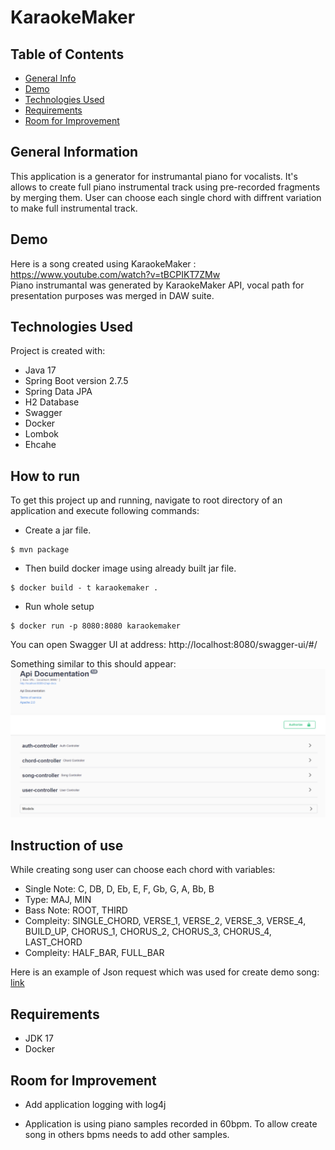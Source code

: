# KaraokeMaker

## Table of Contents
* [General Info](#general-information)
* [Demo](#demo)
* [Technologies Used](#technologies-used)
* [Requirements](#requirements)
* [Room for Improvement](#room-for-improvement)


## General Information
This application is a generator for instrumantal piano for vocalists. It's allows to create full piano instrumental track using pre-recorded fragments by merging them.
User can choose each single chord with diffrent variation to make full instrumental track. 


## Demo
Here is a song created using KaraokeMaker :
https://www.youtube.com/watch?v=tBCPIKT7ZMw  
Piano instrumantal was generated by KaraokeMaker API, 
vocal path for presentation purposes was merged in DAW suite.


## Technologies Used
Project is created with:

* Java 17
* Spring Boot version 2.7.5
* Spring Data JPA
* H2 Database
* Swagger
* Docker
* Lombok
* Ehcahe

## How to run

To get this project up and running, navigate to root directory of an application and execute following commands:

* Create a jar file.
```
$ mvn package
```

* Then build docker image using already built jar file.

```
$ docker build - t karaokemaker .

```

* Run whole setup

```
$ docker run -p 8080:8080 karaokemaker
```
You can open Swagger UI at address:
http://localhost:8080/swagger-ui/#/

Something similar to this should appear:
![Algorithm schema](/Files/images/swagger_ui.png)

## Instruction of use

While creating song user can choose each chord with variables:

* Single Note:
	C, DB, D, Eb, E, F, Gb, G, A, Bb, B
* Type:
	MAJ, MIN
* Bass Note:
	ROOT, THIRD
* Compleity:
	SINGLE_CHORD, VERSE_1, VERSE_2, VERSE_3, VERSE_4, BUILD_UP, CHORUS_1, CHORUS_2, CHORUS_3, CHORUS_4, LAST_CHORD
* Compleity:
	HALF_BAR, FULL_BAR

Here is an example of Json request which was used for create demo song:
[link](/Files/demo_request.json)

## Requirements

* JDK 17
* Docker

## Room for Improvement

* Add application logging with log4j

* Application is using piano samples recorded in 60bpm. To allow create song in others bpms needs to add other samples.

